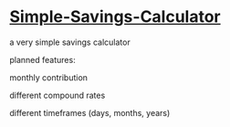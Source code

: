 # [Simple-Savings-Calculator](http://mhbates.com/savings/)
a very simple savings calculator

planned features:

monthly contribution

different compound rates

different timeframes (days, months, years)
